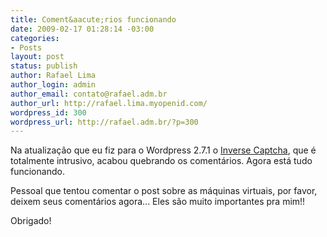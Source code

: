 ```yaml
---
title: Coment&aacute;rios funcionando
date: 2009-02-17 01:28:14 -03:00
categories:
- Posts
layout: post
status: publish
author: Rafael Lima
author_login: admin
author_email: contato@rafael.adm.br
author_url: http://rafael.lima.myopenid.com/
wordpress_id: 300
wordpress_url: http://rafael.adm.br/?p=300
---
```


Na atualiza&ccedil;&atilde;o que eu fiz para o Wordpress 2.7.1 o <a href="http://rafael.adm.br/p/como-implementar-o-sistema-anti-spam-inverse-captcha-no-wordpress/">Inverse Captcha</a>, que &eacute; totalmente intrusivo, acabou quebrando os coment&aacute;rios. Agora est&aacute; tudo funcionando.

Pessoal que tentou comentar o post sobre as m&aacute;quinas virtuais, por favor, deixem seus coment&aacute;rios agora... Eles s&atilde;o muito importantes pra mim!!

Obrigado!
